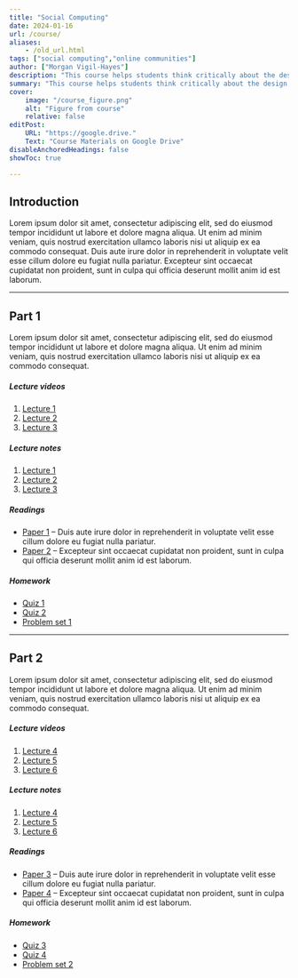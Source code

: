 ```yaml
---
title: "Social Computing" 
date: 2024-01-16
url: /course/
aliases:
    - /old_url.html
tags: ["social computing","online communities"]
author: ["Morgan Vigil-Hayes"]
description: "This course helps students think critically about the design of online communities and interactive social experiences, using qualitative, quantitative, and design methodologies from HCI." 
summary: "This course helps students think critically about the design of online communities and interactive social experiences, using qualitative, quantitative, and design methodologies from HCI. In this course, students will critically analyze existing online communities, enhance and modify existing open source software used to enable online communities, and engage with seminal and emerging research surrounding online communities. "
cover:
    image: "/course_figure.png"
    alt: "Figure from course"
    relative: false
editPost:
    URL: "https://google.drive."
    Text: "Course Materials on Google Drive"
disableAnchoredHeadings: false
showToc: true

---
```


## Introduction

Lorem ipsum dolor sit amet, consectetur adipiscing elit, sed do eiusmod tempor incididunt ut labore et dolore magna aliqua. Ut enim ad minim veniam, quis nostrud exercitation ullamco laboris nisi ut aliquip ex ea commodo consequat. Duis aute irure dolor in reprehenderit in voluptate velit esse cillum dolore eu fugiat nulla pariatur. Excepteur sint occaecat cupidatat non proident, sunt in culpa qui officia deserunt mollit anim id est laborum.

---

## Part 1

Lorem ipsum dolor sit amet, consectetur adipiscing elit, sed do eiusmod tempor incididunt ut labore et dolore magna aliqua. Ut enim ad minim veniam, quis nostrud exercitation ullamco laboris nisi ut aliquip ex ea commodo consequat. 

##### Lecture videos

1. [Lecture 1](https://youtu.be/lecture_1)
2. [Lecture 2](https://youtu.be/lecture_2)
3. [Lecture 3](https://youtu.be/lecture_3)

##### Lecture notes

1. [Lecture 1](/lecture_1.pdf)
2. [Lecture 2](/lecture_2.pdf)
3. [Lecture 3](/lecture_3.pdf)

##### Readings

- [Paper 1](https://doi.org/paper_1) – Duis aute irure dolor in reprehenderit in voluptate velit esse cillum dolore eu fugiat nulla pariatur.
- [Paper 2](https://doi.org/paper_2) – Excepteur sint occaecat cupidatat non proident, sunt in culpa qui officia deserunt mollit anim id est laborum.

##### Homework

- [Quiz 1](/quiz_1.pdf)
- [Quiz 2](/quiz_2.pdf)
- [Problem set 1](/ps_1.pdf)

---

## Part 2

Lorem ipsum dolor sit amet, consectetur adipiscing elit, sed do eiusmod tempor incididunt ut labore et dolore magna aliqua. Ut enim ad minim veniam, quis nostrud exercitation ullamco laboris nisi ut aliquip ex ea commodo consequat. 

##### Lecture videos

1. [Lecture 4](https://youtu.be/lecture_4)
2. [Lecture 5](https://youtu.be/lecture_5)
3. [Lecture 6](https://youtu.be/lecture_6)

##### Lecture notes

1. [Lecture 4](/lecture_4.pdf)
2. [Lecture 5](/lecture_5.pdf)
3. [Lecture 6](/lecture_6.pdf)

##### Readings

- [Paper 3](https://doi.org/paper_3) – Duis aute irure dolor in reprehenderit in voluptate velit esse cillum dolore eu fugiat nulla pariatur.
- [Paper 4](https://doi.org/paper_4) – Excepteur sint occaecat cupidatat non proident, sunt in culpa qui officia deserunt mollit anim id est laborum.

##### Homework

- [Quiz 3](/quiz_3.pdf)
- [Quiz 4](/quiz_4.pdf)
- [Problem set 2](/ps_2.pdf)
